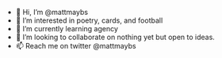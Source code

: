 - 👋 Hi, I’m @mattmaybs
- 👀 I’m interested in poetry, cards, and football
- 🌱 I’m currently learning agency
- 💞️ I’m looking to collaborate on nothing yet but open to ideas.
- 📫 Reach me on twitter @mattmaybs

<!---
mattmaybs/mattmaybs is a ✨ special ✨ repository because its `README.md` (this file) appears on your GitHub profile.
You can click the Preview link to take a look at your changes.
--->

